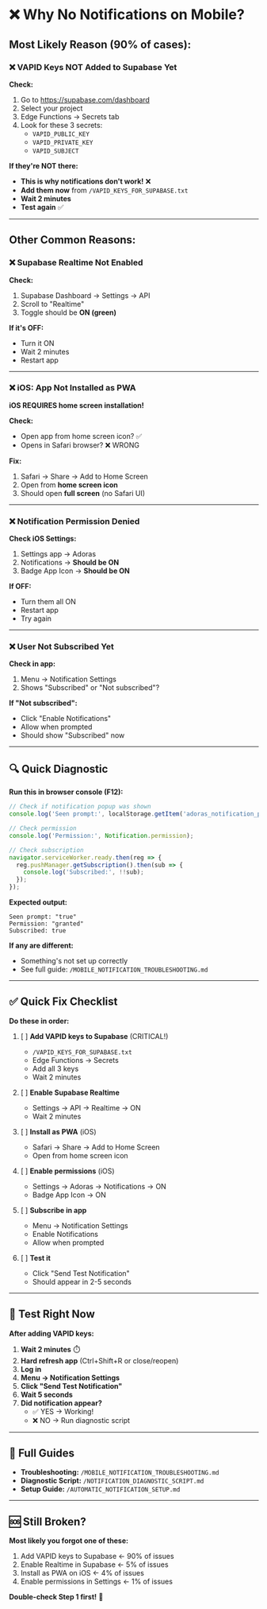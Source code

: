 # ❌ Why No Notifications on Mobile?

## Most Likely Reason (90% of cases):

### ❌ VAPID Keys NOT Added to Supabase Yet

**Check:**
1. Go to https://supabase.com/dashboard
2. Select your project
3. Edge Functions → Secrets tab
4. Look for these 3 secrets:
   - `VAPID_PUBLIC_KEY`
   - `VAPID_PRIVATE_KEY`
   - `VAPID_SUBJECT`

**If they're NOT there:**
- **This is why notifications don't work!** ❌
- **Add them now** from `/VAPID_KEYS_FOR_SUPABASE.txt`
- **Wait 2 minutes**
- **Test again** ✅

---

## Other Common Reasons:

### ❌ Supabase Realtime Not Enabled

**Check:**
1. Supabase Dashboard → Settings → API
2. Scroll to "Realtime"
3. Toggle should be **ON (green)**

**If it's OFF:**
- Turn it ON
- Wait 2 minutes
- Restart app

---

### ❌ iOS: App Not Installed as PWA

**iOS REQUIRES home screen installation!**

**Check:**
- Open app from home screen icon? ✅
- Opens in Safari browser? ❌ WRONG

**Fix:**
1. Safari → Share → Add to Home Screen
2. Open from **home screen icon**
3. Should open **full screen** (no Safari UI)

---

### ❌ Notification Permission Denied

**Check iOS Settings:**
1. Settings app → Adoras
2. Notifications → **Should be ON**
3. Badge App Icon → **Should be ON**

**If OFF:**
- Turn them all ON
- Restart app
- Try again

---

### ❌ User Not Subscribed Yet

**Check in app:**
1. Menu → Notification Settings
2. Shows "Subscribed" or "Not subscribed"?

**If "Not subscribed":**
- Click "Enable Notifications"
- Allow when prompted
- Should show "Subscribed" now

---

## 🔍 Quick Diagnostic

**Run this in browser console (F12):**

```javascript
// Check if notification popup was shown
console.log('Seen prompt:', localStorage.getItem('adoras_notification_prompt_shown'));

// Check permission
console.log('Permission:', Notification.permission);

// Check subscription
navigator.serviceWorker.ready.then(reg => {
  reg.pushManager.getSubscription().then(sub => {
    console.log('Subscribed:', !!sub);
  });
});
```

**Expected output:**
```
Seen prompt: "true"
Permission: "granted"
Subscribed: true
```

**If any are different:**
- Something's not set up correctly
- See full guide: `/MOBILE_NOTIFICATION_TROUBLESHOOTING.md`

---

## ✅ Quick Fix Checklist

**Do these in order:**

1. [ ] **Add VAPID keys to Supabase** (CRITICAL!)
   - `/VAPID_KEYS_FOR_SUPABASE.txt`
   - Edge Functions → Secrets
   - Add all 3 keys
   - Wait 2 minutes

2. [ ] **Enable Supabase Realtime**
   - Settings → API → Realtime → ON
   - Wait 2 minutes

3. [ ] **Install as PWA** (iOS)
   - Safari → Share → Add to Home Screen
   - Open from home screen icon

4. [ ] **Enable permissions** (iOS)
   - Settings → Adoras → Notifications → ON
   - Badge App Icon → ON

5. [ ] **Subscribe in app**
   - Menu → Notification Settings
   - Enable Notifications
   - Allow when prompted

6. [ ] **Test it**
   - Click "Send Test Notification"
   - Should appear in 2-5 seconds

---

## 🎯 Test Right Now

**After adding VAPID keys:**

1. **Wait 2 minutes** ⏱️
2. **Hard refresh app** (Ctrl+Shift+R or close/reopen)
3. **Log in**
4. **Menu → Notification Settings**
5. **Click "Send Test Notification"**
6. **Wait 5 seconds**
7. **Did notification appear?**
   - ✅ YES → Working!
   - ❌ NO → Run diagnostic script

---

## 📖 Full Guides

- **Troubleshooting:** `/MOBILE_NOTIFICATION_TROUBLESHOOTING.md`
- **Diagnostic Script:** `/NOTIFICATION_DIAGNOSTIC_SCRIPT.md`
- **Setup Guide:** `/AUTOMATIC_NOTIFICATION_SETUP.md`

---

## 🆘 Still Broken?

**Most likely you forgot one of these:**

1. Add VAPID keys to Supabase ← 90% of issues
2. Enable Realtime in Supabase ← 5% of issues
3. Install as PWA on iOS ← 4% of issues
4. Enable permissions in Settings ← 1% of issues

**Double-check Step 1 first!** 🔑

